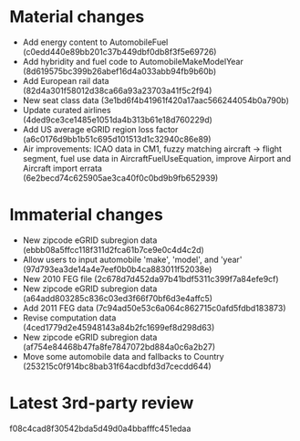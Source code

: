 # Material changes
- Add energy content to AutomobileFuel (c0edd440e89bb201c37b449dbf0db8f3f5e69726)
- Add hybridity and fuel code to AutomobileMakeModelYear (8d619575bc399b26abef16d4a033abb94fb9b60b)
- Add European rail data (82d4a301f58012d38ca66a93a23703a41f5c2f94)
- New seat class data (3e1bd6f4b41961f420a17aac566244054b0a790b)
- Update curated airlines (4ded9ce3ce1485e1051da4b313b61e18d760229d)
- Add US average eGRID region loss factor (a6c0176d9bb1b51c695d101513d1c32940c86e89)
- Air improvements: ICAO data in CM1, fuzzy matching aircraft -> flight segment, fuel use data in AircraftFuelUseEquation, improve Airport and Aircraft import errata (6e2becd74c625905ae3ca40f0c0bd9b9fb652939)

# Immaterial changes
- New zipcode eGRID subregion data (ebbb08a5ffcc118f311d2fca61b7ce9e0c4d4c2d)
- Allow users to input automobile 'make', 'model', and 'year' (97d793ea3de14a4e7eef0b0b4ca883011f52038e)
- New 2010 FEG file (2c678d7d452da97b41bdf5311c399f7a84efe9cf)
- New zipcode eGRID subregion data (a64add803285c836c03ed3f66f70bf6d3e4affc5)
- Add 2011 FEG data (7c94ad50e53c6a064c862715c0afd5fdbd183873)
- Revise computation data (4ced1779d2e45948143a84b2fc1699ef8d298d63)
- New zipcode eGRID subregion data (af754e84468b47fa8fe7847072bd884a0c6a2b27)
- Move some automobile data and fallbacks to Country (253215c0f914bc8bab31f64acdbfd3d7cecdd644)

# Latest 3rd-party review
f08c4cad8f30542bda5d49d0a4bbafffc451edaa
